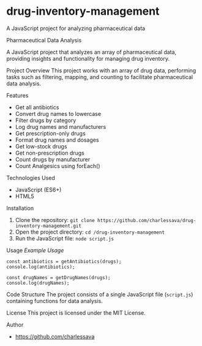 # drug-inventory-management
A JavaScript project for analyzing pharmaceutical data


Pharmaceutical Data Analysis

A JavaScript project that analyzes an array of pharmaceutical data, providing insights and functionality for managing drug inventory.

Project Overview
This project works with an array of drug data, performing tasks such as filtering, mapping, and counting to facilitate pharmaceutical data analysis.

Features
- Get all antibiotics
- Convert drug names to lowercase
- Filter drugs by category
- Log drug names and manufacturers
- Get prescription-only drugs
- Format drug names and dosages
- Get low-stock drugs
- Get non-prescription drugs
- Count drugs by manufacturer
- Count Analgesics using forEach()

Technologies Used
- JavaScript (ES6+)
- HTML5

Installation
1. Clone the repository: `git clone https://github.com/charlessava/drug-inventory-management.git`
2. Open the project directory: `cd /drug-inventory-management`
3. Run the JavaScript file: `node script.js`

Usage
*Example Usage*
```
const antibiotics = getAntibiotics(drugs);
console.log(antibiotics);

const drugNames = getDrugNames(drugs);
console.log(drugNames);
```

Code Structure
The project consists of a single JavaScript file (`script.js`) containing functions for data analysis.

License
This project is licensed under the MIT License.

Author
- https://github.com/charlessava

